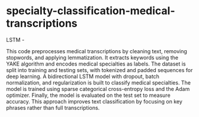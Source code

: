 # specialty-classification-medical-transcriptions

LSTM -

This code preprocesses medical transcriptions by cleaning text, removing stopwords, and applying lemmatization. It extracts keywords using the YAKE algorithm and encodes medical specialties as labels. The dataset is split into training and testing sets, with tokenized and padded sequences for deep learning. A bidirectional LSTM model with dropout, batch normalization, and regularization is built to classify medical specialties. The model is trained using sparse categorical cross-entropy loss and the Adam optimizer. Finally, the model is evaluated on the test set to measure accuracy. This approach improves text classification by focusing on key phrases rather than full transcriptions.
